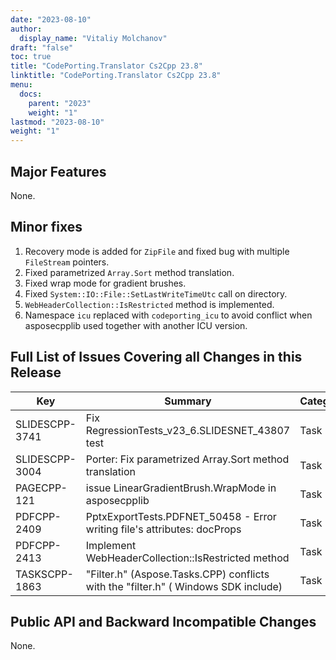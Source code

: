 ```yaml
---
date: "2023-08-10"
author:
  display_name: "Vitaliy Molchanov"
draft: "false"
toc: true
title: "CodePorting.Translator Cs2Cpp 23.8"
linktitle: "CodePorting.Translator Cs2Cpp 23.8"
menu:
  docs:
    parent: "2023"
    weight: "1"
lastmod: "2023-08-10"
weight: "1"
---
```


## Major Features ##

None.

## Minor fixes ##

1. Recovery mode is added for `ZipFile` and fixed bug with multiple `FileStream` pointers.
1. Fixed parametrized `Array.Sort` method translation.
1. Fixed wrap mode for gradient brushes.
1. Fixed `System::IO::File::SetLastWriteTimeUtc` call on directory.
1. `WebHeaderCollection::IsRestricted` method is implemented.
1. Namespace `icu` replaced with `codeporting_icu` to avoid conflict when asposecpplib used together with another ICU version.

## Full List of Issues Covering all Changes in this Release ##

| Key | Summary | Category |
| --- | --- | --- |
| SLIDESCPP-3741 | Fix RegressionTests_v23_6.SLIDESNET_43807 test | Task |
| SLIDESCPP-3004 | Porter: Fix parametrized Array.Sort method translation | Task |
| PAGECPP-121 | issue LinearGradientBrush.WrapMode in asposecpplib | Task |
| PDFCPP-2409 | PptxExportTests.PDFNET_50458 - Error writing file's attributes: docProps | Task |
| PDFCPP-2413 | Implement WebHeaderCollection::IsRestricted method | Task |
| TASKSCPP-1863 | "Filter.h" (Aspose.Tasks.CPP) conflicts with the "filter.h" ( Windows SDK include) | Task |

## Public API and Backward Incompatible Changes ##

None.
